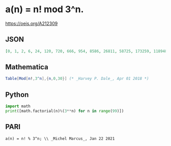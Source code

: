 # a\(n\) \= n\! mod 3^n\.
https://oeis.org/A212309
## JSON
```JSON
[0, 1, 2, 6, 24, 120, 720, 666, 954, 8586, 26811, 58725, 173259, 1189485, 3898206, 1077462, 17239392, 34789338, 238787595, 275338926, 2019994119, 578463687, 2265847911, 52114501953, 121029900948, 201452158890, 1848601693368, 4158660811014, 2058540433587, 36820880119062]
```
## Mathematica
```Mathematica
Table[Mod[n!,3^n],{n,0,30}] (* _Harvey P. Dale_, Apr 01 2018 *)
```
## Python
```Python
import math
print([math.factorial(n)%(3**n) for n in range(99)])
```
## PARI
```PARI
a(n) = n! % 3^n; \\ _Michel Marcus_, Jan 22 2021
```
